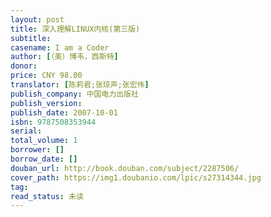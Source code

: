 ```yaml
---
layout: post
title: 深入理解LINUX内核(第三版)
subtitle: 
casename: I am a Coder
author: [（美）博韦，西斯特]
donor: 
price: CNY 98.00
translator: [陈莉君;张琼声;张宏伟]
publish_company: 中国电力出版社
publish_version: 
publish_date: 2007-10-01
isbn: 9787508353944
serial: 
total_volume: 1
borrower: []
borrow_date: []
douban_url: http://book.douban.com/subject/2287506/
cover_path: https://img1.doubanio.com/lpic/s27314344.jpg
tag: 
read_status: 未读
---
```

